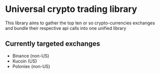 # Universal crypto trading library

This library aims to gather the top ten or so crypto-currencies exchanges and bundle their 
respective api calls into one unified library

## Currently targeted exchanges
   * Binance (non-US)
   * Kucoin (US)
   * Poloniex (non-US)